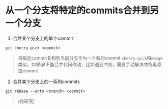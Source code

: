 # 从一个分支将特定的commits合并到另一个分支

1. 合并某个分支上的单个commit

```shell
git cherry-pick <commit>
```

> 将指定commit复制到当前分支作为一个新的commit
> `cherry-pick`和`merge`类似，如果git不能合并代码改动，比如遇到冲突，需要手动解决冲突再添加commit


2. 合并某个分支上的一系列commits

```shell
git rebase --onto <branch> <commit>
```

> (待研究)
